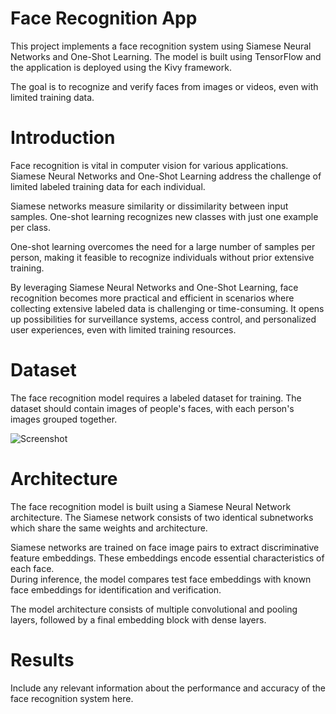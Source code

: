 # Face Recognition App
This project implements a face recognition system using Siamese Neural Networks and One-Shot Learning.   The model is built using TensorFlow and the application is deployed using the Kivy framework.

The goal is to recognize and verify faces from images or videos, even with limited training data.
# Introduction
Face recognition is vital in computer vision for various applications. Siamese Neural Networks and One-Shot Learning address the challenge of limited labeled training data for each individual. 

Siamese networks measure similarity or dissimilarity between input samples. One-shot learning recognizes new classes with just one example per class.

 One-shot learning overcomes the need for a large number of samples per person, making it feasible to recognize individuals without prior extensive training.

By leveraging Siamese Neural Networks and One-Shot Learning, face recognition becomes more practical and efficient in scenarios where collecting extensive labeled data is challenging or time-consuming. 
It opens up possibilities for surveillance systems, access control, and personalized user experiences, even with limited training resources.


# Dataset
The face recognition model requires a labeled dataset for training. The dataset should contain images of people's faces, with each person's images grouped together. 


![Screenshot](.screenshots/Directory_Structure.png)


# Architecture
The face recognition model is built using a Siamese Neural Network architecture. The Siamese network consists of two identical subnetworks  which share the same weights and architecture.

Siamese networks are trained on face image pairs to extract discriminative feature embeddings. These embeddings encode essential characteristics of each face.  
 During inference, the model compares test face embeddings with known face embeddings for identification and verification.

The model architecture consists of multiple convolutional and pooling layers, followed by a final embedding block with dense layers.

# Results
Include any relevant information about the performance and accuracy of the face recognition system here.








